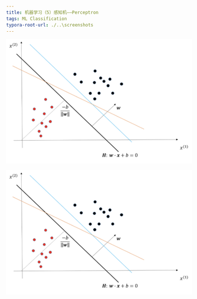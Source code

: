 ```yaml
---
title: 机器学习（5）感知机——Perceptron
tags: ML Classification
typora-root-url: ./..\screenshots
---
```


![感知机](../assets/images/Perceptron-Linear-Algorithm/one.png)

![](/assets/images/Perceptron-Linear-Algorithm/one.png)